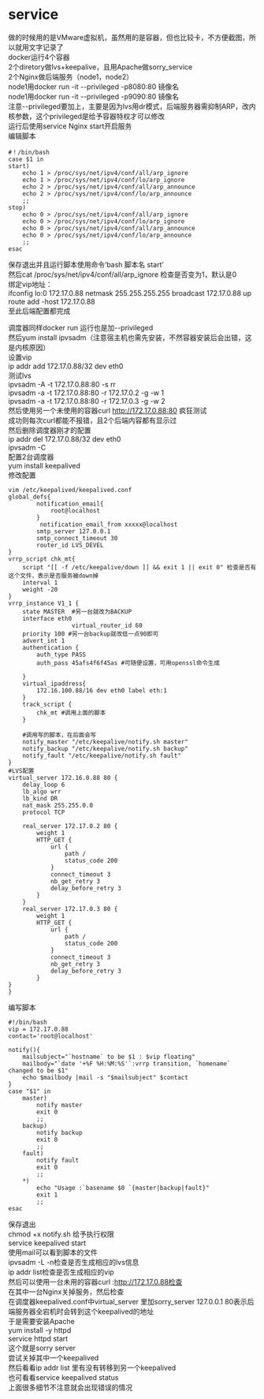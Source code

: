 # service
做的时候用的是VMware虚拟机，虽然用的是容器，但也比较卡，不方便截图，所以就用文字记录了  
docker运行4个容器  
2个diretory做lvs+keepalive，且用Apache做sorry_service  
2个Nginx做后端服务（node1，node2）  
node1用docker run -it --privileged -p8080:80 镜像名  
node1用docker run -it --privileged -p9090:80 镜像名   
注意--privileged要加上，主要是因为lvs用dr模式，后端服务器需抑制ARP，改内核参数，这个privileged是给予容器特权才可以修改  
运行后使用service Nginx start开启服务  
编辑脚本  
```
#！/bin/bash
case $1 in
start)
	echo 1 > /proc/sys/net/ipv4/conf/all/arp_ignore
	echo 1 > /proc/sys/net/ipv4/conf/lo/arp_ignore
	echo 2 > /proc/sys/net/ipv4/conf/all/arp_announce
	echo 2 > /proc/sys/net/ipv4/conf/lo/arp_announce
	;;
stop)
	echo 0 > /proc/sys/net/ipv4/conf/all/arp_ignore
	echo 0 > /proc/sys/net/ipv4/conf/lo/arp_ignore
	echo 0 > /proc/sys/net/ipv4/conf/all/arp_announce
	echo 0 > /proc/sys/net/ipv4/conf/lo/arp_announce
	;;
esac
```
保存退出并且运行脚本使用命令‘bash 脚本名 start’   
然后cat  /proc/sys/net/ipv4/conf/all/arp_ignore 检查是否变为1，默认是0   
绑定vip地址：  
ifconfig lo:0 172.17.0.88 netmask 255.255.255.255 broadcast 172.17.0.88 up  
route add -host 172.17.0.88  
至此后端配置都完成  
  
调度器同样docker run 运行也是加--privileged  
然后yum install ipvsadm（注意宿主机也需先安装，不然容器安装后会出错，这是内核原因）  
设置vip  
ip addr add 172.17.0.88/32 dev eth0  
测试lvs  
ipvsadm -A -t 172.17.0.88:80 -s rr  
ipvsadm -a -t 172.17.0.88:80 -r 172.17.0.2 -g -w 1  
ipvsadm -a -t 172.17.0.88:80 -r 172.17.0.3 -g -w 2  
然后使用另一个未使用的容器curl http://172.17.0.88:80 疯狂测试  
成功则每次curl都能不报错，且2个后端内容都有显示过   
然后删除调度器刚才的配置  
ip addr del 172.17.0.88/32 dev eth0  
ipvsadm -C  
配置2台调度器  
yum install keepalived  
修改配置  
```
vim /etc/keepalived/keepalived.conf
global_defs{
       	notification_email{
       		root@localhost
       	}
      	 notification_email_from xxxxx@localhost
       	smtp_server 127.0.0.1
       	smtp_connect_timeout 30
      	router_id LVS_DEVEL  
}
vrrp_script chk_mt{
	script "[[ -f /etc/keepalive/down ]] && exit 1 || exit 0" 检查是否有这个文件，表示是否服务被down掉
	interval 1
	weight -20 
}
vrrp_instance V1_1 {
	state MASTER  #另一台就改为BACKUP
	interface eth0
                  virtual_router_id 60
	priority 100 #另一台backup就改低一点90即可
	advert_int 1
	authentication {
		auth_type PASS
		auth_pass 45afs4f6f45as #可随便设置，可用openssl命令生成

	}
	virtual_ipaddress{
		172.16.100.88/16 dev eth0 label eth:1
	}
	track_script {
		chk_mt #调用上面的脚本
	}

	#调用写的脚本，在后面会写
	notify_master "/etc/keepalive/notify.sh master"
	notify_backup "/etc/keepalive/notify.sh backup"
	notify_fault "/etc/keepalive/notify.sh fault"
}
#LVS配置
virtual_server 172.16.0.88 80 {
	delay_loop 6
	lb_algo wrr
	lb_kind DR
	nat_mask 255.255.0.0
	protocol TCP
	
	real_server 172.17.0.2 80 {
		weight 1
		HTTP_GET {
			url {
				path /
				status_code 200
			}
			connect_timeout 3
			nb_get_retry 3
			delay_before_retry 3
		}
	}
	real_server 172.17.0.3 80 {
		weight 1
		HTTP_GET {
			url {
				path /
				status_code 200
			}
			connect_timeout 3
			nb_get_retry 3
			delay_before_retry 3
		}
}
}
```
编写脚本  
```
#!/bin/bash
vip = 172.17.0.88
contact='root@localhost'

notify(){
	mailsubject="`hostname` to be $1 : $vip floating"
	mailbody="`date '+%F %H:%M:%S'`:vrrp transition, `homename` changed to be $1"
	echo $mailbody |mail -s "$mailsubject" $contact
}
case "$1" in
	master)
		notify master
		exit 0
		;;
	backup)
		notify backup
		exit 0
		;;
	fault)
		notify fault
		exit 0
		;;
	*)
		echo "Usage :`basename $0 `{master|backup|fault}"
		exit 1
		;;
esac

```
保存退出  
chmod +x notify.sh 给予执行权限  
service keepalived start   
使用mail可以看到脚本的文件  
ipvsadm -L -n检查是否生成相应的lvs信息  
ip addr list检查是否生成相应的vip  
然后可以使用一台未用的容器curl :http://172.17.0.88检查  
在其中一台Nginx关掉服务，然后检查  
 在调度器keepalived.conf中virtual_server 里加sorry_server 127.0.0.1 80表示后端服务器全宕机时会转到这个keepalived的地址  
于是需要安装Apache   
yum install -y httpd  
service httpd start   
这个就是sorry server   
尝试关掉其中一个keepalived   
然后看看ip addr list 里有没有转移到另一个keepalived  
也可看看service keepalived status  
上面很多细节不注意就会出现错误的情况  
